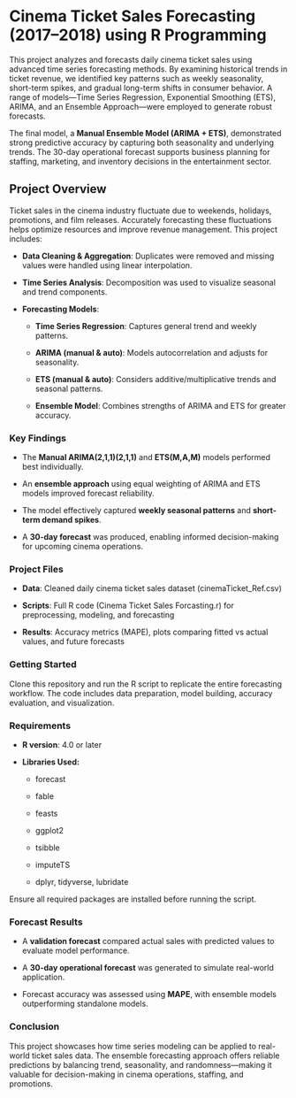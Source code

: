 # **Cinema Ticket Sales Forecasting (2017–2018) using R Programming**

This project analyzes and forecasts daily cinema ticket sales using advanced time series forecasting methods. By examining historical trends in ticket revenue, we identified key patterns such as weekly seasonality, short-term spikes, and gradual long-term shifts in consumer behavior. A range of models—Time Series Regression, Exponential Smoothing (ETS), ARIMA, and an Ensemble Approach—were employed to generate robust forecasts.

The final model, a **Manual Ensemble Model (ARIMA + ETS)**, demonstrated strong predictive accuracy by capturing both seasonality and underlying trends. The 30-day operational forecast supports business planning for staffing, marketing, and inventory decisions in the entertainment sector.

## **Project Overview**
Ticket sales in the cinema industry fluctuate due to weekends, holidays, promotions, and film releases. Accurately forecasting these fluctuations helps optimize resources and improve revenue management. This project includes:

+ **Data Cleaning & Aggregation**: Duplicates were removed and missing values were handled using linear interpolation.

+ **Time Series Analysis**: Decomposition was used to visualize seasonal and trend components.

+ **Forecasting Models**:

    + **Time Series Regression**: Captures general trend and weekly patterns.

    + **ARIMA (manual & auto)**: Models autocorrelation and adjusts for seasonality.

    + **ETS (manual & auto)**: Considers additive/multiplicative trends and seasonal patterns.

    + **Ensemble Model**: Combines strengths of ARIMA and ETS for greater accuracy.

### **Key Findings**
+ The **Manual ARIMA(2,1,1)(2,1,1)** and **ETS(M,A,M)** models performed best individually.

+ An **ensemble approach** using equal weighting of ARIMA and ETS models improved forecast reliability.

+ The model effectively captured **weekly seasonal patterns** and **short-term demand spikes**.

+ A **30-day forecast** was produced, enabling informed decision-making for upcoming cinema operations.

### **Project Files**
+ **Data**: Cleaned daily cinema ticket sales dataset (cinemaTicket_Ref.csv)

+ **Scripts**: Full R code (Cinema Ticket Sales Forcasting.r) for preprocessing, modeling, and forecasting

+ **Results**: Accuracy metrics (MAPE), plots comparing fitted vs actual values, and future forecasts

### **Getting Started**
Clone this repository and run the R script to replicate the entire forecasting workflow. The code includes data preparation, model building, accuracy evaluation, and visualization.

### **Requirements**
+ **R version**: 4.0 or later

+ **Libraries Used:**

    + forecast

    + fable

    + feasts

    + ggplot2

    + tsibble

    + imputeTS

    + dplyr, tidyverse, lubridate

Ensure all required packages are installed before running the script.

### **Forecast Results**
+ A **validation forecast** compared actual sales with predicted values to evaluate model performance.

+ A **30-day operational forecast** was generated to simulate real-world application.

+ Forecast accuracy was assessed using **MAPE**, with ensemble models outperforming standalone models.

### **Conclusion**
This project showcases how time series modeling can be applied to real-world ticket sales data. The ensemble forecasting approach offers reliable predictions by balancing trend, seasonality, and randomness—making it valuable for decision-making in cinema operations, staffing, and promotions.
